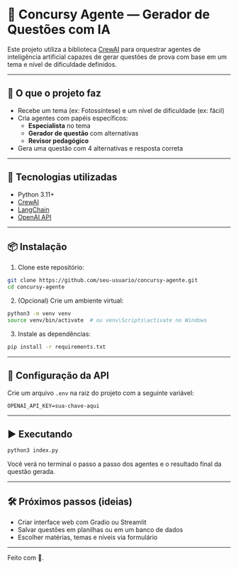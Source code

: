 # 🤖 Concursy Agente — Gerador de Questões com IA

Este projeto utiliza a biblioteca [CrewAI](https://github.com/crewAIInc/crewAI) para orquestrar agentes de inteligência artificial capazes de gerar questões de prova com base em um tema e nível de dificuldade definidos.

---

## 🚀 O que o projeto faz

- Recebe um tema (ex: Fotossíntese) e um nível de dificuldade (ex: fácil)
- Cria agentes com papéis específicos:
  - **Especialista** no tema
  - **Gerador de questão** com alternativas
  - **Revisor pedagógico**
- Gera uma questão com 4 alternativas e resposta correta

---

## 🧱 Tecnologias utilizadas

- Python 3.11+
- [CrewAI](https://github.com/joaomdmoura/crewai)
- [LangChain](https://www.langchain.com/)
- [OpenAI API](https://platform.openai.com/)

---

## 📦 Instalação

1. Clone este repositório:

```bash
git clone https://github.com/seu-usuario/concursy-agente.git
cd concursy-agente
````

2. (Opcional) Crie um ambiente virtual:

```bash
python3 -m venv venv
source venv/bin/activate  # ou venv\Scripts\activate no Windows
```

3. Instale as dependências:

```bash
pip install -r requirements.txt
```

---

## 🔐 Configuração da API

Crie um arquivo `.env` na raiz do projeto com a seguinte variável:

```env
OPENAI_API_KEY=sua-chave-aqui
```

---

## ▶️ Executando

```bash
python3 index.py
```

Você verá no terminal o passo a passo dos agentes e o resultado final da questão gerada.

---

## 🛠 Próximos passos (ideias)

* Criar interface web com Gradio ou Streamlit
* Salvar questões em planilhas ou em um banco de dados
* Escolher matérias, temas e níveis via formulário

---

Feito com 🍺.
